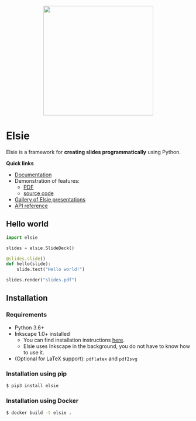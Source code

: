 <p align="center">
<img width="300" src="docs/logo.jpeg">
</p>

# Elsie
Elsie is a framework for **creating slides programmatically** using Python.

**Quick links**
- [Documentation](https://spirali.github.io/elsie)
- Demonstration of features:
   * [PDF](examples/bigdemo/bigdemo.pdf)
   * [source code](examples/bigdemo/bigdemo.py)
- [Gallery of Elsie presentations](https://spirali.github.io/elsie/gallery)
- [API reference](https://spirali.github.io/elsie/apidoc)

## Hello world
```python
import elsie

slides = elsie.SlideDeck()

@slides.slide()
def hello(slide):
    slide.text("Hello world!")

slides.render("slides.pdf")
```

## Installation
### Requirements
- Python 3.6+
- Inkscape 1.0+ installed
    - You can find installation instructions [here](https://wiki.inkscape.org/wiki/index.php/Installing_Inkscape).
    - Elsie uses Inkscape in the background, you do not have to know how to use it.
- (Optional for LaTeX support): `pdflatex` and `pdf2svg`

### Installation using pip
```bash
$ pip3 install elsie
```

### Installation using Docker
```bash
$ docker build -t elsie .
```
